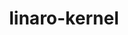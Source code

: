 ---
parent_project: linaro
permalink: /engineering/projects/linaro/linaro-kernel/
project_link_name: linaro-kernel
project_stats: 'true'
project_url: n/a
title: linaro-kernel
display: "false"
---